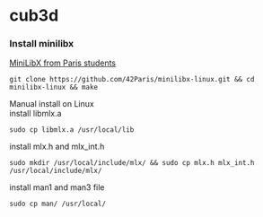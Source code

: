 # cub3d

### Install minilibx
[MiniLibX from Paris students](https://github.com/42Paris/minilibx-linux)  
```
git clone https://github.com/42Paris/minilibx-linux.git && cd minilibx-linux && make
```
Manual install on Linux  
install libmlx.a
```
sudo cp libmlx.a /usr/local/lib 
```
install mlx.h and mlx_int.h
```
sudo mkdir /usr/local/include/mlx/ && sudo cp mlx.h mlx_int.h /usr/local/include/mlx/
```
install man1 and man3 file
```
sudo cp man/ /usr/local/
```
